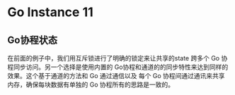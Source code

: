 # Go Instance 11

<!--more-->
## Go协程状态
在前面的例子中，我们用互斥锁进行了明确的锁定来让共享的state 跨多个 Go 协程同步访问。另一个选择是使用内置的 Go协程和通道的的同步特性来达到同样的效果。这个基于通道的方法和 Go 通过通信以及 每个 Go 协程间通过通讯来共享内存，确保每块数据有单独的 Go 协程所有的思路是一致的。


